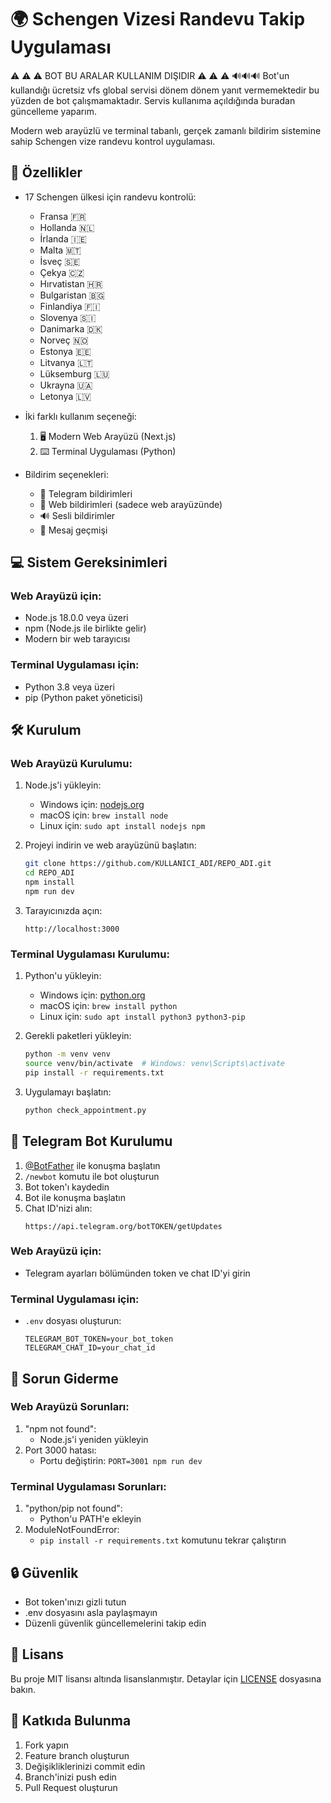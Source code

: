 # 🌍 Schengen Vizesi Randevu Takip Uygulaması

 ⚠️ ⚠️ ⚠️ BOT BU ARALAR KULLANIM DIŞIDIR ⚠️ ⚠️ ⚠️
 🔊🔊🔊   Bot'un kullandığı ücretsiz vfs global servisi dönem dönem yanıt vermemektedir bu yüzden de bot çalışmamaktadır.
            Servis kullanıma açıldığında buradan güncelleme yaparım.

Modern web arayüzlü ve terminal tabanlı, gerçek zamanlı bildirim sistemine sahip Schengen vize randevu kontrol uygulaması.

## 🚀 Özellikler

- 17 Schengen ülkesi için randevu kontrolü:
  - Fransa 🇫🇷
  - Hollanda 🇳🇱
  - İrlanda 🇮🇪
  - Malta 🇲🇹
  - İsveç 🇸🇪
  - Çekya 🇨🇿
  - Hırvatistan 🇭🇷
  - Bulgaristan 🇧🇬
  - Finlandiya 🇫🇮
  - Slovenya 🇸🇮
  - Danimarka 🇩🇰
  - Norveç 🇳🇴
  - Estonya 🇪🇪
  - Litvanya 🇱🇹
  - Lüksemburg 🇱🇺
  - Ukrayna 🇺🇦
  - Letonya 🇱🇻

- İki farklı kullanım seçeneği:
  1. 🖥️ Modern Web Arayüzü (Next.js)
  2. ⌨️ Terminal Uygulaması (Python)

- Bildirim seçenekleri:
  - 🤖 Telegram bildirimleri
  - 🔔 Web bildirimleri (sadece web arayüzünde)
  - 🔊 Sesli bildirimler
  - 📝 Mesaj geçmişi

## 💻 Sistem Gereksinimleri

### Web Arayüzü için:
- Node.js 18.0.0 veya üzeri
- npm (Node.js ile birlikte gelir)
- Modern bir web tarayıcısı

### Terminal Uygulaması için:
- Python 3.8 veya üzeri
- pip (Python paket yöneticisi)

## 🛠️ Kurulum

### Web Arayüzü Kurulumu:

1. Node.js'i yükleyin:
   - Windows için: [nodejs.org](https://nodejs.org)
   - macOS için: `brew install node`
   - Linux için: `sudo apt install nodejs npm`

2. Projeyi indirin ve web arayüzünü başlatın:
   ```bash
   git clone https://github.com/KULLANICI_ADI/REPO_ADI.git
   cd REPO_ADI
   npm install
   npm run dev
   ```

3. Tarayıcınızda açın:
   ```
   http://localhost:3000
   ```

### Terminal Uygulaması Kurulumu:

1. Python'u yükleyin:
   - Windows için: [python.org](https://python.org)
   - macOS için: `brew install python`
   - Linux için: `sudo apt install python3 python3-pip`

2. Gerekli paketleri yükleyin:
   ```bash
   python -m venv venv
   source venv/bin/activate  # Windows: venv\Scripts\activate
   pip install -r requirements.txt
   ```

3. Uygulamayı başlatın:
   ```bash
   python check_appointment.py
   ```

## 🤖 Telegram Bot Kurulumu

1. [@BotFather](https://t.me/botfather) ile konuşma başlatın
2. `/newbot` komutu ile bot oluşturun
3. Bot token'ı kaydedin
4. Bot ile konuşma başlatın
5. Chat ID'nizi alın:
   ```
   https://api.telegram.org/botTOKEN/getUpdates
   ```

### Web Arayüzü için:
- Telegram ayarları bölümünden token ve chat ID'yi girin

### Terminal Uygulaması için:
- `.env` dosyası oluşturun:
  ```
  TELEGRAM_BOT_TOKEN=your_bot_token
  TELEGRAM_CHAT_ID=your_chat_id
  ```

## 🔧 Sorun Giderme

### Web Arayüzü Sorunları:
1. "npm not found":
   - Node.js'i yeniden yükleyin
2. Port 3000 hatası:
   - Portu değiştirin: `PORT=3001 npm run dev`

### Terminal Uygulaması Sorunları:
1. "python/pip not found":
   - Python'u PATH'e ekleyin
2. ModuleNotFoundError:
   - `pip install -r requirements.txt` komutunu tekrar çalıştırın

## 🔒 Güvenlik

- Bot token'ınızı gizli tutun
- .env dosyasını asla paylaşmayın
- Düzenli güvenlik güncellemelerini takip edin

## 📝 Lisans

Bu proje MIT lisansı altında lisanslanmıştır. Detaylar için [LICENSE](LICENSE) dosyasına bakın.

## 🤝 Katkıda Bulunma

1. Fork yapın
2. Feature branch oluşturun
3. Değişikliklerinizi commit edin
4. Branch'inizi push edin
5. Pull Request oluşturun
